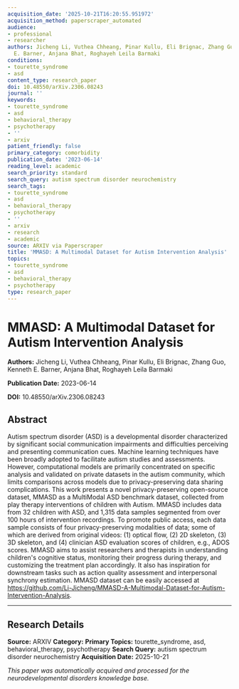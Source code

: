 ```yaml
---
acquisition_date: '2025-10-21T16:20:55.951972'
acquisition_method: paperscraper_automated
audience:
- professional
- researcher
authors: Jicheng Li, Vuthea Chheang, Pinar Kullu, Eli Brignac, Zhang Guo, Kenneth
  E. Barner, Anjana Bhat, Roghayeh Leila Barmaki
conditions:
- tourette_syndrome
- asd
content_type: research_paper
doi: 10.48550/arXiv.2306.08243
journal: ''
keywords:
- tourette_syndrome
- asd
- behavioral_therapy
- psychotherapy
- ''
- arxiv
patient_friendly: false
primary_category: comorbidity
publication_date: '2023-06-14'
reading_level: academic
search_priority: standard
search_query: autism spectrum disorder neurochemistry
search_tags:
- tourette_syndrome
- asd
- behavioral_therapy
- psychotherapy
- ''
- arxiv
- research
- academic
source: ARXIV via Paperscraper
title: 'MMASD: A Multimodal Dataset for Autism Intervention Analysis'
topics:
- tourette_syndrome
- asd
- behavioral_therapy
- psychotherapy
type: research_paper
---
```


# MMASD: A Multimodal Dataset for Autism Intervention Analysis

**Authors:** Jicheng Li, Vuthea Chheang, Pinar Kullu, Eli Brignac, Zhang Guo, Kenneth E. Barner, Anjana Bhat, Roghayeh Leila Barmaki

**Publication Date:** 2023-06-14

**DOI:** 10.48550/arXiv.2306.08243

## Abstract

Autism spectrum disorder (ASD) is a developmental disorder characterized by significant social communication impairments and difficulties perceiving and presenting communication cues. Machine learning techniques have been broadly adopted to facilitate autism studies and assessments. However, computational models are primarily concentrated on specific analysis and validated on private datasets in the autism community, which limits comparisons across models due to privacy-preserving data sharing complications. This work presents a novel privacy-preserving open-source dataset, MMASD as a MultiModal ASD benchmark dataset, collected from play therapy interventions of children with Autism. MMASD includes data from 32 children with ASD, and 1,315 data samples segmented from over 100 hours of intervention recordings. To promote public access, each data sample consists of four privacy-preserving modalities of data; some of which are derived from original videos: (1) optical flow, (2) 2D skeleton, (3) 3D skeleton, and (4) clinician ASD evaluation scores of children, e.g., ADOS scores. MMASD aims to assist researchers and therapists in understanding children's cognitive status, monitoring their progress during therapy, and customizing the treatment plan accordingly. It also has inspiration for downstream tasks such as action quality assessment and interpersonal synchrony estimation. MMASD dataset can be easily accessed at https://github.com/Li-Jicheng/MMASD-A-Multimodal-Dataset-for-Autism-Intervention-Analysis.

---

## Research Details

**Source:** ARXIV
**Category:** 
**Primary Topics:** tourette_syndrome, asd, behavioral_therapy, psychotherapy
**Search Query:** autism spectrum disorder neurochemistry
**Acquisition Date:** 2025-10-21

*This paper was automatically acquired and processed for the neurodevelopmental disorders knowledge base.*
